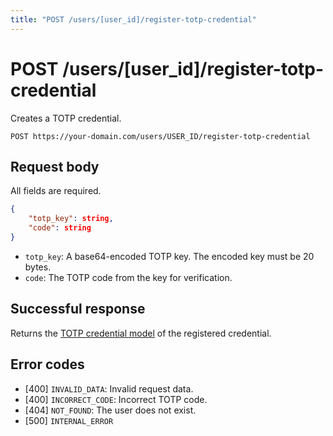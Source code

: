 ```yaml
---
title: "POST /users/[user_id]/register-totp-credential"
---
```


# POST /users/[user_id]/register-totp-credential

Creates a TOTP credential. 

```
POST https://your-domain.com/users/USER_ID/register-totp-credential
```

## Request body

All fields are required.

```json
{
    "totp_key": string,
    "code": string
}
```

- `totp_key`: A base64-encoded TOTP key. The encoded key must be 20 bytes.
- `code`: The TOTP code from the key for verification.

## Successful response

Returns the [TOTP credential model](/reference/rest/models/totp-credential) of the registered credential.

## Error codes

- [400] `INVALID_DATA`: Invalid request data.
- [400] `INCORRECT_CODE`: Incorrect TOTP code.
- [404] `NOT_FOUND`: The user does not exist.
- [500] `INTERNAL_ERROR`
